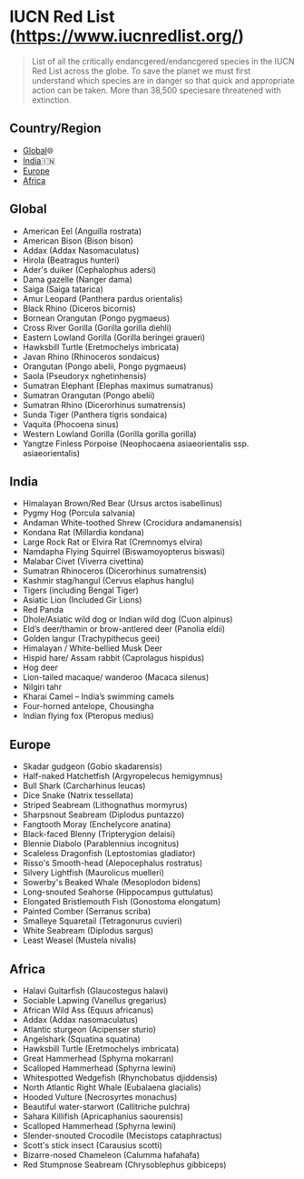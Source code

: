 # IUCN Red List (https://www.iucnredlist.org/)

> List of all the critically endancgered/endancgered species in the IUCN Red List across the globe. 
> To save the planet we must first understand which species are in danger so that quick and appropriate action can be taken.
> More than 38,500 speciesare threatened with extinction.

## Country/Region

- [Global](#global):globe_with_meridians:
- [India](#india):india:
- [Europe](#europe)
- [Africa](#africa)

## Global
- American Eel (Anguilla rostrata)
- American Bison (Bison bison)
- Addax (Addax Nasomaculatus)
- Hirola (Beatragus hunteri)
- Ader's duiker (Cephalophus adersi)
- Dama gazelle (Nanger dama)
- Saiga (Saiga tatarica)
- Amur Leopard	(Panthera pardus orientalis)	 
- Black Rhino	(Diceros bicornis)	 
- Bornean Orangutan	(Pongo pygmaeus)	 
- Cross River Gorilla	(Gorilla gorilla diehli)	 
- Eastern Lowland Gorilla	(Gorilla beringei graueri)	 
- Hawksbill Turtle	(Eretmochelys imbricata)	 
- Javan Rhino	(Rhinoceros sondaicus)	 
- Orangutan	(Pongo abelii, Pongo pygmaeus)	 
- Saola	(Pseudoryx nghetinhensis)	 
- Sumatran Elephant	(Elephas maximus sumatranus)	 
- Sumatran Orangutan	(Pongo abelii)	 
- Sumatran Rhino	(Dicerorhinus sumatrensis)	 
- Sunda Tiger	(Panthera tigris sondaica)	 
- Vaquita	(Phocoena sinus)	 
- Western Lowland Gorilla	(Gorilla gorilla gorilla)	 
- Yangtze Finless Porpoise	(Neophocaena asiaeorientalis ssp. asiaeorientalis)	 


## India
- Himalayan Brown/Red Bear (Ursus arctos isabellinus)
- Pygmy Hog (Porcula salvania)
- Andaman White-toothed Shrew (Crocidura andamanensis)
- Kondana Rat (Millardia kondana)
- Large Rock Rat or Elvira Rat (Cremnomys elvira)
- Namdapha Flying Squirrel (Biswamoyopterus biswasi)
- Malabar Civet (Viverra civettina)
- Sumatran Rhinoceros (Dicerorhinus sumatrensis)
- Kashmir stag/hangul (Cervus elaphus hanglu)
- Tigers (including Bengal Tiger)
- Asiatic Lion (Included Gir Lions)
- Red Panda
- Dhole/Asiatic wild dog or Indian wild dog (Cuon alpinus)
- Eld’s deer/thamin or brow-antlered deer (Panolia eldii)
- Golden langur (Trachypithecus geei)
- Himalayan / White-bellied Musk Deer
- Hispid hare/ Assam rabbit (Caprolagus hispidus)
- Hog deer
- Lion-tailed macaque/ wanderoo (Macaca silenus)
- Nilgiri tahr
- Kharai Camel – India’s swimming camels
- Four-horned antelope, Chousingha
- Indian flying fox (Pteropus medius)

## Europe
- Skadar gudgeon (Gobio skadarensis)
- Half-naked Hatchetfish (Argyropelecus hemigymnus)
- Bull Shark (Carcharhinus leucas)
- Dice Snake (Natrix tessellata)
- Striped Seabream (Lithognathus mormyrus)
- Sharpsnout Seabream (Diplodus puntazzo)
- Fangtooth Moray (Enchelycore anatina)
- Black-faced Blenny (Tripterygion delaisi)
- Blennie Diabolo (Parablennius incognitus)
- Scaleless Dragonfish (Leptostomias gladiator)
- Risso's Smooth-head (Alepocephalus rostratus)
- Silvery Lightfish (Maurolicus muelleri)
- Sowerby's Beaked Whale (Mesoplodon bidens)
- Long-snouted Seahorse (Hippocampus guttulatus)
- Elongated Bristlemouth Fish (Gonostoma elongatum)
- Painted Comber (Serranus scriba)
- Smalleye Squaretail (Tetragonurus cuvieri)
- White Seabream (Diplodus sargus)
- Least Weasel (Mustela nivalis)

## Africa
- Halavi Guitarfish (Glaucostegus halavi)
- Sociable Lapwing (Vanellus gregarius)
- African Wild Ass (Equus africanus)
- Addax (Addax nasomaculatus)
- Atlantic sturgeon (Acipenser sturio)
- Angelshark (Squatina squatina)
- Hawksbill Turtle (Eretmochelys imbricata)
- Great Hammerhead (Sphyrna mokarran)
- Scalloped Hammerhead (Sphyrna lewini)
- Whitespotted Wedgefish (Rhynchobatus djiddensis)
- North Atlantic Right Whale (Eubalaena glacialis)
- Hooded Vulture (Necrosyrtes monachus)
- Beautiful water-starwort (Callitriche pulchra)
- Sahara Killifish (Apricaphanius saourensis)
- Scalloped Hammerhead (Sphyrna lewini)
- Slender-snouted Crocodile (Mecistops cataphractus)
- Scott's stick insect (Carausius scotti)
- Bizarre-nosed Chameleon (Calumma hafahafa)
- Red Stumpnose Seabream (Chrysoblephus gibbiceps)





















